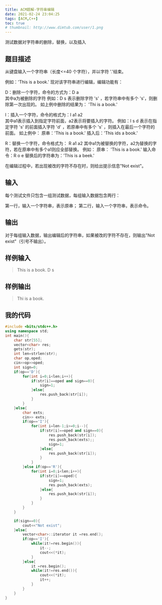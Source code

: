 ```yaml
---
title: ACM题解-字符串编辑
date: 2021-02-24 23:04:25
tags: [ACM,C++]
toc: true
# thumbnail: http://www.dimtub.com/user/1.png
---
```

测试数据对字符串的删除，替换，以及插入
<!--more-->
## 题目描述
从键盘输入一个字符串（长度<=40 个字符），并以字符 '.'结束。

例如：'This is a book.' 现对该字符串进行编辑，编辑功能有：

D：删除一个字符，命令的方式为：D a  
其中a为被删除的字符
例如：D s  表示删除字符 's' ，若字符串中有多个 's'，则删除第一次出现的。
如上例中删除的结果为： 'Thi is a book.'

I：插入一个字符，命令的格式为：I a1 a2  
其中a1表示插入到指定字符前面，a2表示将要插入的字符。
例如：I s d  表示在指定字符 's' 的前面插入字符 'd' ，若原串中有多个 's' ，则插入在最后一个字符的前面。
如上例中：
原串：'This is a book.'
插入后：'This ids a book.'

R：替换一个字符，命令格式为：
R a1 a2  其中a1为被替换的字符，a2为替换的字符，若在原串中有多个a1则应全部替换。
例如： 原串： 'This is a book.'
输入命令：R o e
替换后的字符串为：'This is a beek.'

在编辑过程中，若出现被改的字符不存在时，则给出提示信息"Not exist"。

## 输入

每个测试文件只包含一组测试数据，每组输入数据包含两行：

第一行，输入一个字符串，表示原串；
第二行，输入一个字符串，表示命令。

## 输出

对于每组输入数据，输出编辑后的字符串，如果被改的字符不存在，则输出"Not exist"（引号不输出）。

## 样例输入

> This is a book.
> D s

## 样例输出

> Thi is a book.

## 我的代码

```c++
#include <bits/stdc++.h>
using namespace std;
int main(){
    char str[55];
    vector<char> res;
    gets(str);
    int len=strlen(str);
    char op,oped;
    cin>>op>>oped;
    int sign=0;
    if(op=='D'){
        for(int i=0;i<len;i++){
            if(str[i]==oped and sign==0){
                sign=1;
            }else{
                res.push_back(str[i]);
            }
        }
    }else{
        char exts;
        cin>> exts;
        if(op=='I'){
            for(int i=len-1;i>=0;i--){
                if(str[i]==oped and sign==0){
                    res.push_back(str[i]);
                    res.push_back(exts);;
                    sign=1;
                }else{
                    res.push_back(str[i]);
                }
            }
        }else if(op=='R'){
            for(int i=0;i<len;i++){
                if(str[i]==oped){
                    sign=1;
                    res.push_back(exts);
                }else{
                    res.push_back(str[i]);
                }
            }
        }
    }

    if(sign==0){
        cout<<"Not exist";
    }else{
        vector<char>::iterator it =res.end();
        if(op=='I'){
            while(it!=res.begin()){
                it--;
                cout<<(*it);
            }
        }else{
            it =res.begin();
            while(it!=res.end()){
                cout<<(*it);
                it++;
            }
        }
    }
}

```
